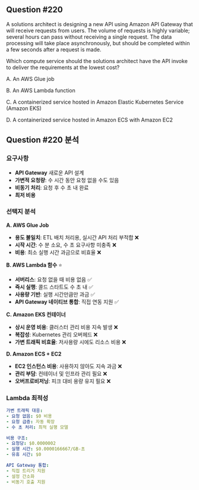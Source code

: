 ## Question #220
A solutions architect is designing a new API using Amazon API Gateway that will receive requests from users. 
The volume of requests is highly variable; several hours can pass without receiving a single request. 
The data processing will take place asynchronously, but should be completed within a few seconds after a request is made.

Which compute service should the solutions architect have the API invoke to deliver the requirements at the lowest cost?

A. An AWS Glue job

B. An AWS Lambda function

C. A containerized service hosted in Amazon Elastic Kubernetes Service (Amazon EKS)

D. A containerized service hosted in Amazon ECS with Amazon EC2

## Question #220 분석

### 요구사항
- **API Gateway** 새로운 API 설계
- **가변적 요청량**: 수 시간 동안 요청 없을 수도 있음
- **비동기 처리**: 요청 후 수 초 내 완료
- **최저 비용**

### 선택지 분석

**A. AWS Glue Job**
- **용도 불일치**: ETL 배치 처리용, 실시간 API 처리 부적합 ❌
- **시작 시간**: 수 분 소요, 수 초 요구사항 미충족 ❌
- **비용**: 최소 실행 시간 과금으로 비효율 ❌

**B. AWS Lambda 함수** ⭐
- **서버리스**: 요청 없을 때 비용 없음 ✅
- **즉시 실행**: 콜드 스타트도 수 초 내 ✅
- **사용량 기반**: 실행 시간만큼만 과금 ✅
- **API Gateway 네이티브 통합**: 직접 연동 지원 ✅

**C. Amazon EKS 컨테이너**
- **상시 운영 비용**: 클러스터 관리 비용 지속 발생 ❌
- **복잡성**: Kubernetes 관리 오버헤드 ❌
- **가변 트래픽 비효율**: 저사용량 시에도 리소스 비용 ❌

**D. Amazon ECS + EC2**
- **EC2 인스턴스 비용**: 사용하지 않아도 지속 과금 ❌
- **관리 부담**: 컨테이너 및 인프라 관리 필요 ❌
- **오버프로비저닝**: 피크 대비 용량 유지 필요 ❌

### Lambda 최적성

```yaml
가변 트래픽 대응:
- 요청 없음: $0 비용
- 요청 급증: 자동 확장
- 수 초 처리: 최적 실행 모델

비용 구조:
- 요청당: $0.0000002
- 실행 시간: $0.0000166667/GB-초
- 유휴 시간: $0

API Gateway 통합:
- 직접 트리거 지원
- 설정 간소화
- 비동기 호출 지원
```
